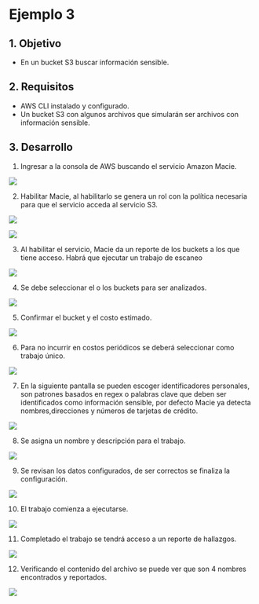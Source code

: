 # Ejemplo 3 

## 1. Objetivo 
- En un bucket S3 buscar información sensible.

## 2. Requisitos 
- AWS CLI instalado y configurado.
- Un bucket S3 con algunos archivos que simularán ser archivos con información sensible.

## 3. Desarrollo 

1. Ingresar a la consola de AWS buscando el servicio Amazon Macie.

<img src="img/ej3-macie-get-start.png"></img>

2. Habilitar Macie, al habilitarlo se genera un rol con la política necesaria para que el servicio acceda al servicio S3.

<img src="img/ej3-habilitar-macie.png"></img>

<img src="img/ej3-habilitar-macie-02.png"></img>

3. Al habilitar el servicio, Macie  da un reporte de los buckets a los que tiene acceso. Habrá que ejecutar un trabajo de escaneo

<img src="img/ej3-macie-dashboard-01.png"></img>

4. Se debe seleccionar el o los buckets para ser analizados.

<img src="img/ej3-buckets-selected.png"></img>


5. Confirmar el bucket y el costo estimado.

<img src="img/ej3-macie-estimado.png"></img>

6. Para no incurrir en costos periódicos se deberá seleccionar como trabajo único.

<img src="img/ej3-macie-periodicidad.png"></img>

7. En la siguiente pantalla se pueden escoger identificadores personales, son patrones basados en regex o palabras clave que deben ser identificados como información sensible, por defecto Macie ya detecta nombres,direcciones y números de tarjetas de crédito.

<img src="img/ej3-identificadores-personales.png"></img>

8. Se asigna un nombre y descripción para el trabajo.

<img src="img/ej3-macie-add-name-and-description.png"></img>

9. Se revisan los datos configurados, de ser correctos se finaliza la configuración.

<img src="img/ej3-macie-config-review.png"></img>

10. El trabajo comienza a ejecutarse.

<img src="img/ej3-macie-running-job.png"></img>

11.  Completado el trabajo se tendrá acceso a un reporte de hallazgos.

<img src="img/ej3-macie-job-done.png"></img>

12. Verificando el contenido del archivo se puede ver que son 4 nombres encontrados y reportados.

<img src="img/ej3-report-done.png"></img>
